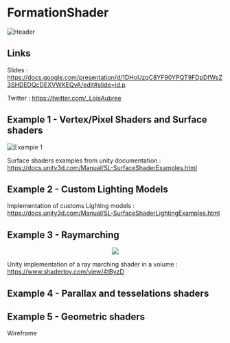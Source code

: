 # FormationShader
![Header](https://github.com/CodingDuff/FormationShader/blob/master/Captures/Header.png)

## Links

Slides : https://docs.google.com/presentation/d/1DHoUzqC8YF90YPQT9FDpDfWsZ3SHDEDQcDEXVWKEQvA/edit#slide=id.p

Twitter : https://twitter.com/_LoisAubree

## Example 1 - Vertex/Pixel Shaders and Surface shaders
![Example 1](https://github.com/CodingDuff/FormationShader/blob/master/Captures/Example%201.png)

Surface shaders examples from unity documentation : https://docs.unity3d.com/Manual/SL-SurfaceShaderExamples.html

## Example 2 - Custom Lighting Models

Implementation of customs Lighting models : https://docs.unity3d.com/Manual/SL-SurfaceShaderLightingExamples.html

## Example 3 - Raymarching

<p align="center">
<img src="http://g.recordit.co/JuTAx4RlIH.gif"></img>
</p>

Unity implementation of a ray marching shader in a volume : https://www.shadertoy.com/view/4tByzD

## Example 4 - Parallax and tesselations shaders

## Example 5 - Geometric shaders

Wireframe

